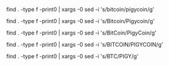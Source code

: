 find . -type f -print0 | xargs -0 sed -i 's/bitcoin/pigycoin/g'

find . -type f -print0 | xargs -0 sed -i 's/Bitcoin/Pigycoin/g'

find . -type f -print0 | xargs -0 sed -i 's/BitCoin/PigyCoin/g'

find . -type f -print0 | xargs -0 sed -i 's/BITCOIN/PIGYCOIN/g'

find . -type f -print0 | xargs -0 sed -i 's/BTC/PIGY/g'
